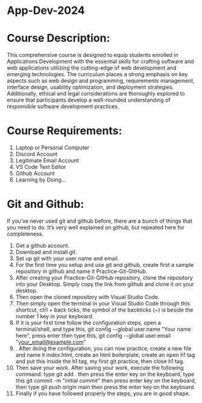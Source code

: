 # App-Dev-2024

# Course Description: 
This comprehensive course is designed to equip students enrolled in Applications Development with the essential skills for crafting software and web applications utilizing the cutting-edge of web development and emerging technologies. The curriculum places a strong emphasis on key aspects such as web design and programming, requirements management, interface design, usability optimization, and deployment strategies. Additionally, ethical and legal considerations are thoroughly explored to ensure that participants develop a well-rounded understanding of responsible software development practices.

# Course Requirements:
1. Laptop or Personal Computer
2. Discord Account
3. Legitimate Email Account
4. VS Code Text Editor
5. Github Account
6. Learning by Doing...

# Git and Github: 
If you’ve never used git and github before, there are a bunch of things that you need to do. It’s very well explained on github, but repeated here for completeness.
1. Get a github account.
2. Download and install git.
3. Set up git with your user name and email.
4. For the first time you setup and use git and github, create first a sample repository in github and name it Practice-Git-GitHub.
5. After creating your Practice-Git-GitHub repository, clone the repository into your Desktop. Simply copy the link from github and clone it on your desktop.
6. Then open the cloned repository with Visual Studio Code.
7. Then simply open the terminal in your Visual Studio Code through this shortcut, ctrl + back ticks, the symbol of the backticks (~) is beside the number 1 key in your keyboard.
8. If it is your first time follow the configuration steps, open a terminal/shell, and type this, git config --global user.name "Your name here", press enter then type this, git config --global user.email "your_email@example.com"
9. . After doing the configuration, you can now practice, create a new file and name it index.html, create an html boilerplate, create an open h1 tag  and put this inside the h1 tag, my first git practice, then close h1 tag.
10. Then save your work. After saving your work, execute the following command: type git add . then press the enter key on the keyboard, type this git commit -m "initial commit" then press enter key on the keyboard, then type git push origin main then press the enter key on the keyboard.
11. Finally if you have followed properly the steps, you are in good shape.

